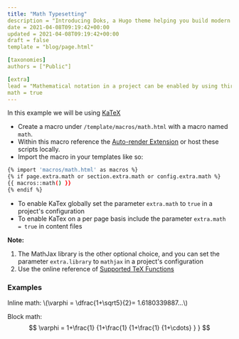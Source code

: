 ```yaml
---
title: "Math Typesetting"
description = "Introducing Doks, a Hugo theme helping you build modern documentation websites that are secure, fast, and SEO-ready — by default."
date = 2021-04-08T09:19:42+00:00
updated = 2021-04-08T09:19:42+00:00
draft = false
template = "blog/page.html"

[taxonomies]
authors = ["Public"]

[extra]
lead = "Mathematical notation in a project can be enabled by using third party JavaScript libraries."
math = true
---
```



In this example we will be using [KaTeX](https://katex.org/)

- Create a macro under `/template/macros/math.html` with a macro named `math`.
- Within this macro reference the [Auto-render Extension](https://katex.org/docs/autorender.html) or host these scripts locally.
- Import the macro in your templates like so:  

```bash
{% import 'macros/math.html' as macros %}
{% if page.extra.math or section.extra.math or config.extra.math %}
{{ macros::math() }}
{% endif %}
```

- To enable KaTex globally set the parameter `extra.math` to `true` in a project's configuration
- To enable KaTex on a per page basis include the parameter `extra.math = true` in content files

**Note:** 

1. The MathJax library is the other optional choice, and you can set the parameter `extra.library` to `mathjax` in a project's configuration
2. Use the online reference of [Supported TeX Functions](https://katex.org/docs/supported.html)

### Examples

<p>
Inline math: \(\varphi = \dfrac{1+\sqrt5}{2}= 1.6180339887…\) 
</p>

Block math:
$$
 \varphi = 1+\frac{1} {1+\frac{1} {1+\frac{1} {1+\cdots} } } 
$$
